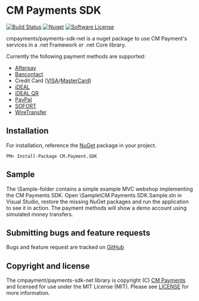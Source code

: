 # CM Payments SDK

[![Build Status][badge-build]][build]
[![Nuget][badge-nuget]][nuget]
[![Software License][badge-license]][license]

cmpayments/payments-sdk-net is a nuget package to use CM Payment's services in a .net Framework or .net Core library.

Currently the following payment methods are supported:
- [Afterpay](https://www.afterpay.nl/)
- [Bancontact](https://www.bancontact.com)
- Credit Card ([VISA](https://www.visa.com)/[MasterCard](https://www.mastercard.com))
- [iDEAL](https://www.ideal.nl/)
- [iDEAL QR](https://www.ideal.nl/betalen/wat/via-qr-code/)
- [PayPal](https://www.paypal.com)
- [SOFORT](https://www.sofort.com)
- [WireTransfer](https://en.wikipedia.org/wiki/Wire_transfer)

## Installation

For installation, reference the [NuGet][] package in your project.

```
PM> Install-Package CM.Payment.SDK
```

## Sample

The \Sample-folder contains a simple example MVC webshop implementing the CM Payments SDK.
Open \Sample\CM.Payments.SDK.Sample.sln in Visual Studio, restore the missing NuGet packages and run the application to see it in action. The payment methods will show a demo account using simulated money transfers. 

## Submitting bugs and feature requests

Bugs and feature request are tracked on [GitHub](https://github.com/cmpayments/iban/payments-sdk-net)

## Copyright and license

The cmpayment/payments-sdk-net library is copyright (C) [CM Payments](https://cmpayments.com/) and licensed for use under the MIT License (MIT). Please see [LICENSE][] for more information.

[badge-build]: https://img.shields.io/appveyor/ci/cmpayments/payments-sdk-net.svg?style=flat-square
[build]: https://ci.appveyor.com/project/cmpayments/payments-sdk-net

[badge-nuget]: 	https://img.shields.io/nuget/v/CM.Payments.SDK.svg
[nuget]: https://www.nuget.org/packages/CM.Payments.SDK/

[badge-license]: https://img.shields.io/badge/license-MIT-brightgreen.svg?style=flat-square
[license]: https://github.com/cmpayments/payments-sdk-net/blob/master/LICENSE
